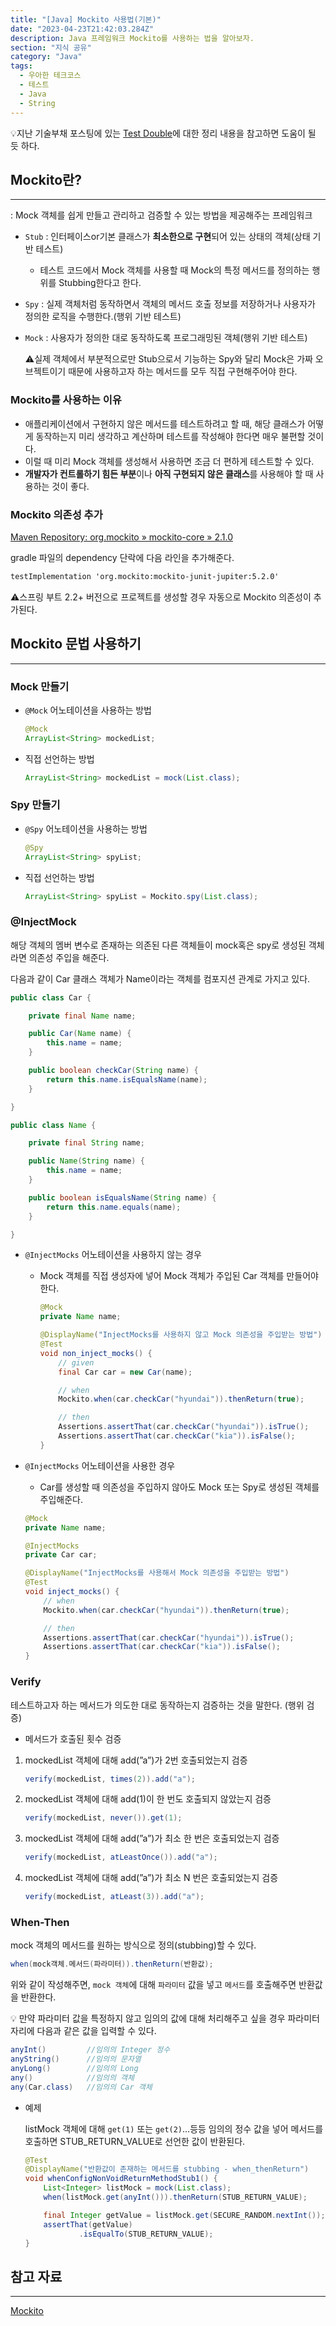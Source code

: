 ```yaml
---
title: "[Java] Mockito 사용법(기본)"
date: "2023-04-23T21:42:03.284Z"
description: Java 프레임워크 Mockito를 사용하는 법을 알아보자.
section: "지식 공유" 
category: "Java"
tags:
  - 우아한 테크코스
  - 테스트
  - Java
  - String
---
```


💡지난 기술부채 포스팅에 있는 [Test Double](https://amaran-th.github.io/%EC%9A%B0%ED%85%8C%EC%BD%94%205%EA%B8%B0/[%EA%B8%B0%EC%88%A0%EB%B6%80%EC%B1%84]%20%EC%9A%B0%ED%85%8C%EC%BD%94%205%EA%B8%B0%20%EB%A0%88%EB%B2%A81%20-%208%EC%A3%BC%EC%B0%A8/#%ED%85%8C%EC%8A%A4%ED%8A%B8-%EB%8D%94%EB%B8%94)에 대한 정리 내용을 참고하면 도움이 될 듯 하다.

## Mockito란?

---

: Mock 객체를 쉽게 만들고 관리하고 검증할 수 있는 방법을 제공해주는 프레임워크

- `Stub` : 인터페이스or기본 클래스가 **최소한으로 구현**되어 있는 상태의 객체(상태 기반 테스트)
  - 테스트 코드에서 Mock 객체를 사용할 때 Mock의 특정 메서드를 정의하는 행위를 Stubbing한다고 한다.
- `Spy` : 실제 객체처럼 동작하면서 객체의 메서드 호출 정보를 저장하거나 사용자가 정의한 로직을 수행한다.(행위 기반 테스트)
- `Mock` : 사용자가 정의한 대로 동작하도록 프로그래밍된 객체(행위 기반 테스트)

  ⚠️실제 객체에서 부분적으로만 Stub으로서 기능하는 Spy와 달리 Mock은 가짜 오브젝트이기 때문에 사용하고자 하는 메서드를 모두 직접 구현해주어야 한다.

### Mockito를 사용하는 이유

- 애플리케이션에서 구현하지 않은 메서드를 테스트하려고 할 때, 해당 클래스가 어떻게 동작하는지 미리 생각하고 계산하며 테스트를 작성해야 한다면 매우 불편할 것이다.
- 이럴 때 미리 Mock 객체를 생성해서 사용하면 조금 더 편하게 테스트할 수 있다.
- **개발자가 컨트롤하기 힘든 부분**이나 **아직 구현되지 않은 클래스**를 사용해야 할 때 사용하는 것이 좋다.

### Mockito 의존성 추가

[Maven Repository: org.mockito » mockito-core » 2.1.0](https://mvnrepository.com/artifact/org.mockito/mockito-core/2.1.0)

gradle 파일의 dependency 단락에 다음 라인을 추가해준다.

```xml
testImplementation 'org.mockito:mockito-junit-jupiter:5.2.0'
```

⚠️스프링 부트 2.2+ 버전으로 프로젝트를 생성할 경우 자동으로 Mockito 의존성이 추가된다.

## Mockito 문법 사용하기

---

### Mock 만들기

- `@Mock` 어노테이션을 사용하는 방법
  ```java
  @Mock
  ArrayList<String> mockedList;
  ```
- 직접 선언하는 방법
  ```java
  ArrayList<String> mockedList = mock(List.class);
  ```

### Spy 만들기

- `@Spy` 어노테이션을 사용하는 방법
  ```java
  @Spy
  ArrayList<String> spyList;
  ```
- 직접 선언하는 방법
  ```java
  ArrayList<String> spyList = Mockito.spy(List.class);
  ```

### @InjectMock

해당 객체의 멤버 변수로 존재하는 의존된 다른 객체들이 mock혹은 spy로 생성된 객체라면 의존성 주입을 해준다.

다음과 같이 Car 클래스 객체가 Name이라는 객체를 컴포지션 관계로 가지고 있다.

```java
public class Car {

    private final Name name;

    public Car(Name name) {
        this.name = name;
    }

    public boolean checkCar(String name) {
        return this.name.isEqualsName(name);
    }

}
```

```java
public class Name {

    private final String name;

    public Name(String name) {
        this.name = name;
    }

    public boolean isEqualsName(String name) {
        return this.name.equals(name);
    }

}
```

- `@InjectMocks` 어노테이션을 사용하지 않는 경우

  - Mock 객체를 직접 생성자에 넣어 Mock 객체가 주입된 Car 객체를 만들어야 한다.

    ```java
    @Mock
    private Name name;

    @DisplayName("InjectMocks를 사용하지 않고 Mock 의존성을 주입받는 방법")
    @Test
    void non_inject_mocks() {
        // given
        final Car car = new Car(name);

        // when
        Mockito.when(car.checkCar("hyundai")).thenReturn(true);

        // then
        Assertions.assertThat(car.checkCar("hyundai")).isTrue();
        Assertions.assertThat(car.checkCar("kia")).isFalse();
    }
    ```

- `@InjectMocks` 어노테이션을 사용한 경우

  - Car를 생성할 때 의존성을 주입하지 않아도 Mock 또는 Spy로 생성된 객체를 주입해준다.

  ```java
  @Mock
  private Name name;

  @InjectMocks
  private Car car;

  @DisplayName("InjectMocks를 사용해서 Mock 의존성을 주입받는 방법")
  @Test
  void inject_mocks() {
      // when
      Mockito.when(car.checkCar("hyundai")).thenReturn(true);

      // then
      Assertions.assertThat(car.checkCar("hyundai")).isTrue();
      Assertions.assertThat(car.checkCar("kia")).isFalse();
  }
  ```

### Verify

테스트하고자 하는 메서드가 의도한 대로 동작하는지 검증하는 것을 말한다. (행위 검증)

- 메서드가 호출된 횟수 검증

1. mockedList 객체에 대해 add(”a”)가 2번 호출되었는지 검증

   ```java
   verify(mockedList, times(2)).add("a");
   ```

2. mockedList 객체에 대해 add(1)이 한 번도 호출되지 않았는지 검증

   ```java
   verify(mockedList, never()).get(1);
   ```

3. mockedList 객체에 대해 add(”a”)가 최소 한 번은 호출되었는지 검증

   ```java
   verify(mockedList, atLeastOnce()).add("a");
   ```

4. mockedList 객체에 대해 add(”a”)가 최소 N 번은 호출되었는지 검증

   ```java
   verify(mockedList, atLeast(3)).add("a");
   ```

### When-Then

mock 객체의 메서드를 원하는 방식으로 정의(stubbing)할 수 있다.

```java
when(mock객체.메서드(파라미터)).thenReturn(반환값);
```

위와 같이 작성해주면, `mock 객체`에 대해 `파라미터` 값을 넣고 `메서드`를 호출해주면 반환값을 반환한다.

<aside>
💡 만약 파라미터 값을 특정하지 않고 임의의 값에 대해 처리해주고 싶을 경우 파라미터 자리에 다음과 같은 값을 입력할 수 있다.

```java
anyInt()         //임의의 Integer 정수
anyString()      //임의의 문자열
anyLong()        //임의의 Long
any()            //임의의 객체
any(Car.class)   //임의의 Car 객체
```

</aside>

- 예제

  listMock 객체에 대해 `get(1)` 또는 `get(2)`…등등 임의의 정수 값을 넣어 메서드를 호출하면 STUB_RETURN_VALUE로 선언한 값이 반환된다.

  ```java
  @Test
  @DisplayName("반환값이 존재하는 메서드를 stubbing - when_thenReturn")
  void whenConfigNonVoidReturnMethodStub1() {
      List<Integer> listMock = mock(List.class);
      when(listMock.get(anyInt())).thenReturn(STUB_RETURN_VALUE);

      final Integer getValue = listMock.get(SECURE_RANDOM.nextInt());
      assertThat(getValue)
              .isEqualTo(STUB_RETURN_VALUE);
  }
  ```

## 참고 자료

---

[Mockito](https://github.com/woowacourse/prolog/wiki/Mockito)
